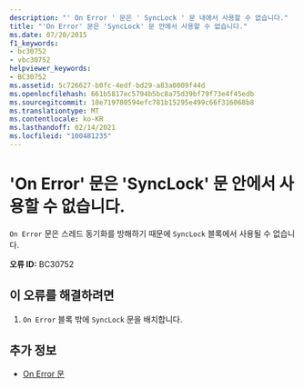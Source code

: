 ```yaml
---
description: "' On Error ' 문은 ' SyncLock ' 문 내에서 사용할 수 없습니다."
title: "'On Error' 문은 'SyncLock' 문 안에서 사용할 수 없습니다."
ms.date: 07/20/2015
f1_keywords:
- bc30752
- vbc30752
helpviewer_keywords:
- BC30752
ms.assetid: 5c726627-b0fc-4edf-bd29-a83a0009f44d
ms.openlocfilehash: 661b5817ec5794b5bc8a75d39bf79f73e4f45edb
ms.sourcegitcommit: 10e719780594efc781b15295e499c66f316068b8
ms.translationtype: MT
ms.contentlocale: ko-KR
ms.lasthandoff: 02/14/2021
ms.locfileid: "100481235"
---
```

# <a name="on-error-statements-are-not-valid-within-synclock-statements"></a>'On Error' 문은 'SyncLock' 문 안에서 사용할 수 없습니다.

`On Error` 문은 스레드 동기화를 방해하기 때문에 `SyncLock` 블록에서 사용될 수 없습니다.  
  
 **오류 ID:** BC30752  
  
## <a name="to-correct-this-error"></a>이 오류를 해결하려면  
  
1. `On Error` 블록 밖에 `SyncLock` 문을 배치합니다.  
  
## <a name="see-also"></a>추가 정보

- [On Error 문](../language-reference/statements/on-error-statement.md)
